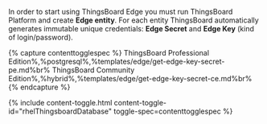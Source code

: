 In order to start using ThingsBoard Edge you must run ThingsBoard Platform and create <strong>Edge entity</strong>. 
For each entity ThingsBoard automatically generates immutable unique credentials: <strong>Edge Secret</strong> and <strong>Edge Key</strong> 
(kind of login/password).

{% capture contenttogglespec %}
ThingsBoard Professional Edition%,%postgresql%,%templates/edge/get-edge-key-secret-pe.md%br%
ThingsBoard Community Edition%,%hybrid%,%templates/edge/get-edge-key-secret-ce.md%br%{% endcapture %}

{% include content-toggle.html content-toggle-id="rhelThingsboardDatabase" toggle-spec=contenttogglespec %} 

